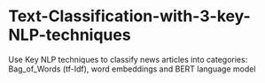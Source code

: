 # Text-Classification-with-3-key-NLP-techniques
Use Key NLP techniques to classify news articles into categories: Bag_of_Words (tf-Idf), word embeddings and BERT language model

